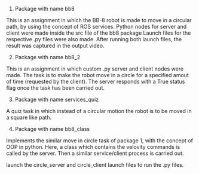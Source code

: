 1. Package with name bb8

This is an assignment in which the BB-8 robot is made to move in a circular path, by using the concept of ROS services. 
Python nodes for server and client were made inside the src file of the bb8 package
Launch files for the respective .py files were also made. 
After running both launch files, the result was captured in the output video. 

2. Package with name bb8_2

This is an assignment in which custom .py server and client nodes were made. The task is to make the robot move in a circle for a 
specified amout of time (requested by the client). The server responds with a True status flag once the task has been carried out. 


3. Package with name services_quiz

A quiz task in which instead of a circular motion the robot is to be moved in a square like path. 

4. Package with name bb8_class

Implements the similar move in circle task of package 1, with the concept of OOP in python. Here, a class which contains the velovity
commands is called by the server. Then a similar service/client process is carried out. 

launch the circle_server and circle_client launch files to run the .py files. 
